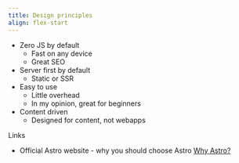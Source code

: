 ```yaml
---
title: Design principles
align: flex-start
---
```


- Zero JS by default
  - Fast on any device
  - Great SEO
- Server first by default
  - Static or SSR
- Easy to use
  - Little overhead
  - In my opinion, great for beginners
- Content driven
  - Designed for content, not webapps

<div id="link-div">
  <label for="links"> Links</label>
  <ul id="links">
    <li>
      Official Astro website - why you should choose Astro <a href="https://docs.astro.build/en/concepts/why-astro/" class="link">Why Astro?</a> 
    </li>
  </ul>
</div>
